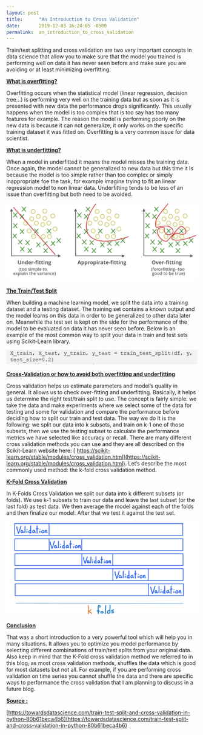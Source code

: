 ```yaml
---
layout: post
title:      "An Introduction to Cross Validation"
date:       2019-12-03 16:24:05 -0500
permalink:  an_introduction_to_cross_validation
---
```



Train/test splitting and cross validation are two very important concepts in data science that allow you to make sure that the model you trained is performing well on data it has never seen before and make sure you are avoiding or at least minimizing overfitting.

<b><u>What is overfitting?</u></b>

Overfitting occurs when the statistical model (linear regression, decision tree…) is performing very well on the training data but as soon as it is presented with new data the performance drops significantly. This usually happens when the model is too complex that is too say has too many features for example. The reason the model is performing poorly on the new data is because it can not generalize, it only works on the specific training dataset it was fitted on. Overfitting is a very common issue for data scientist. 

<b><u>What is underfitting?</u></b>

When a model in underfitted it means the model misses the training data. Once again, the model cannot be generalized to new data but this time it is because the model is too simple rather than too complex or simply inappropriate foe the task, for example imagine trying to fit an linear regression model to non linear data. Underfitting tends to be less of an issue than overfitting but both need to be avoided. 

![](img/69.png)

<b><u>The Train/Test Split</u></b>

When building a machine learning model, we split the data into a training dataset and a testing dataset. The training set contains a known output and the model learns on this data in order to be generalized to other data later on. Meanwhile the test set is kept on the side for the performance of the model to be evaluated on data it has never seen before. Below is an example of the most common way to split your data in train and test sets using Scikit-Learn library.

![](img/70.png)

<b><u>Cross-Validation or how to avoid both overfitting and underfitting</u></b>

Cross validation helps us estimate parameters and model’s quality in general. It allows us to check over-fitting and underfitting. Basically, it helps us determine the right test/train split to use. The concept is fairly simple: we take the data and make experiments where we select some of the data for testing and some for validation and compare the performance before deciding how to split our train and test data. The way we do It is the following:  we split our data into k subsets, and train on k-1 one of those subsets, then we use the testing subset to calculate the performance metrics we have selected like accuracy or recall. There are many different cross validation methods you can use and they are all described on the Scikit-Learn website here: [ https://scikit-learn.org/stable/modules/cross_validation.html](https://scikit-learn.org/stable/modules/cross_validation.html). Let’s describe the most commonly used method: the k-fold cross validation method. 

<b><u>K-Fold Cross Validation</u></b>

In K-Folds Cross Validation we split our data into k different subsets (or folds). We use k-1 subsets to train our data and leave the last subset (or the last fold) as test data. We then average the model against each of the folds and then finalize our model. After that we test it against the test set. 

![](img/71.png)

<b><u>Conclusion</u></b>

That was a short introduction to a very powerful tool which will help you in many situations. It allows you to optimize you model performance by selecting different combinations of train/test splits from your original data. Also keep in mind that the K-Fold cross validation method we referred to in this blog, as most cross validation methods, shuffles the data which is good for most datasets but not all. For example, if you are performing cross validation on time series you cannot shuffle the data and there are specific ways to performance the cross validation that I am planning to discuss in a future blog.  

<b><u>Source :</u></b>

[https://towardsdatascience.com/train-test-split-and-cross-validation-in-python-80b61beca4b6](https://towardsdatascience.com/train-test-split-and-cross-validation-in-python-80b61beca4b6)







